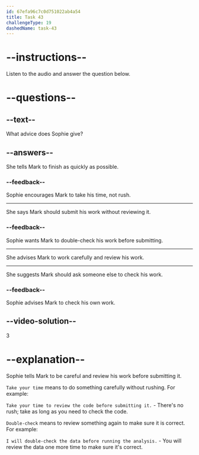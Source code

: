 ```yaml
---
id: 67efa96c7c0d751022ab4a54
title: Task 43
challengeType: 19
dashedName: task-43
---
```


<!-- (audio) Sophie: Will do. Just remember to take your time and double-check your work. -->

# --instructions--

Listen to the audio and answer the question below.

# --questions--

## --text--

What advice does Sophie give?

## --answers--

She tells Mark to finish as quickly as possible.

### --feedback--

Sophie encourages Mark to take his time, not rush.

---

She says Mark should submit his work without reviewing it.

### --feedback--

Sophie wants Mark to double-check his work before submitting.

---

She advises Mark to work carefully and review his work.

---

She suggests Mark should ask someone else to check his work.

### --feedback--

Sophie advises Mark to check his own work.

## --video-solution--

3

# --explanation--

Sophie tells Mark to be careful and review his work before submitting it.

`Take your time` means to do something carefully without rushing. For example:

`Take your time to review the code before submitting it.` - There's no rush; take as long as you need to check the code.

`Double-check` means to review something again to make sure it is correct. For example:

`I will double-check the data before running the analysis.` - You will review the data one more time to make sure it's correct.
